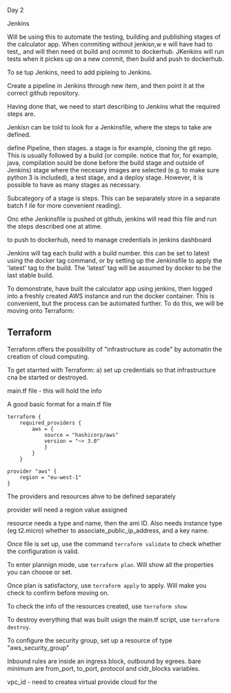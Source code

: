 Day 2

Jenkins

Will be using this to automate the testing, building and publishing stages of the calculator app. When commiting without jenkisn,w e will have had to test,, and will then need ot build and ocmmit to dockerhub. JKenkins will run tests when it pickes up on a new commit, then build and push to dockerhub.

To se tup Jenkins, need to add pipleing to Jenkins.

Create a pipeline in Jenkins through new item, and then point it at the correct github repository.

Having done that, we need to start describing to Jenkins what the required steps are.

Jenkisn can be told to look for a Jenkinsfile, where the steps to take are defined.

define Pipeline, then stages. a stage is for example, cloning the git repo. This is usually followed by a build (or compile. notice that for, for example, java, compilation sould be done before the build stage and outside of Jenkins) stage where the necesary images are selected (e.g. to make sure python 3 is included), a test stage, and a deploy stage. However, it is possible to have as many stages as necessary.



Subcategory of a stage is steps. This can be separately store in a separate batch f ile for more convenient reading).

Onc ethe Jenkinsfile is pushed ot github, jenkins will read this file and run the steps described one at atime.

to push to dockerhub, need to manage credentials in jenkins dashboard

Jenkins will tag each build with a build number. this can be set to latest using the docker tag command, or by setting up the Jenkinsfile to apply the 'latest' tag to the build. The 'latest' tag will be assumed by docker to be the last stable build.

To demonstrate, have built the calculator app using jenkins, then logged into a freshly created AWS instance and run the docker container. This is convenient, but the process can be automated further. To do this, we will be moving onto Terraform:

## Terraform

Terraform offers the possibility of "infrastructure as code" by automatin the creation of cloud computing.


To get starrted with Terraform:
a) set up credentials so that infrastructure cna be started or destroyed.

main.tf file - this will hold the info

A good basic format for a main.tf file

```
terraform {
	required_providers {
		aws = {
			source = "hashicorp/aws"
			version = "~> 3.0"
			}
		}
	}

provider "aws" {
	region = "eu-west-1"
}
```

The providers and resources ahve to be defined separately

provider will need a region value assigned

resource needs a type and name, then the ami ID. Also needs instance type (eg t2.micro) whether to associate_public_ip_address, and a key name.

Once file is set up, use the command `terraform validate` to check whether the configuration is valid.

To enter plannign mode, use `terraform plan`. Will show all the properties you can choose or set.

Once plan is satisfactory, use `terraform apply` to apply. Will make you check to confirm before moving on.

To check the info of the resources created, use `terraform show`

To destroy everything that was built usign the main.tf script, use `terraform destroy`.

To configure the security group, set up a resource of type "aws_security_group"

Inbound rules are inside an ingress block, outbound by egrees. bare minimum are from_port, to_port, protocol and cidr_blocks variables.

vpc_id - need to createa  virtual provide cloud for the 